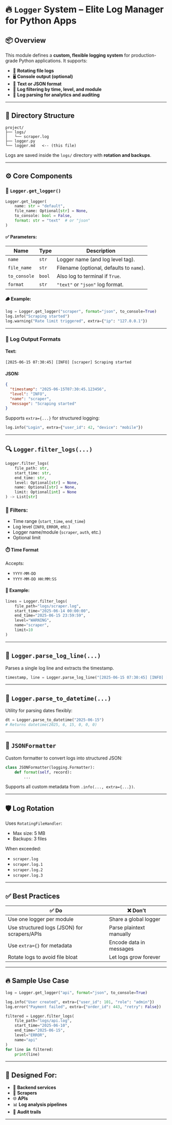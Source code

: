 
# 🔥 `Logger` System – Elite Log Manager for Python Apps

## 📦 Overview

This module defines a **custom, flexible logging system** for production-grade Python applications. It supports:

* 📂 **Rotating file logs**
* 🖥️ **Console output (optional)**
* 🧾 **Text or JSON format**
* 🔎 **Log filtering by time, level, and module**
* 🧠 **Log parsing for analytics and auditing**

---

## 🧱 Directory Structure

```
project/
├── logs/
│   └── scraper.log
├── logger.py
└── logger.md   <-- (this file)
```

Logs are saved inside the `logs/` directory with **rotation and backups**.

---

## ⚙️ Core Components

### 🔧 `Logger.get_logger()`

```python
Logger.get_logger(
    name: str = "default",
    file_name: Optional[str] = None,
    to_console: bool = False,
    format: str = "text"  # or "json"
)
```

#### ✅ Parameters:

| Name         | Type   | Description                              |
| ------------ | ------ | ---------------------------------------- |
| `name`       | `str`  | Logger name (and log level tag).         |
| `file_name`  | `str`  | Filename (optional, defaults to `name`). |
| `to_console` | `bool` | Also log to terminal if `True`.          |
| `format`     | `str`  | `"text"` or `"json"` log format.         |

#### 🪵 Example:

```python
log = Logger.get_logger("scraper", format="json", to_console=True)
log.info("Scraping started")
log.warning("Rate limit triggered", extra={"ip": "127.0.0.1"})
```

---

### 📄 Log Output Formats

#### Text:

```
[2025-06-15 07:30:45] [INFO] [scraper] Scraping started
```

#### JSON:

```json
{
  "timestamp": "2025-06-15T07:30:45.123456",
  "level": "INFO",
  "name": "scraper",
  "message": "Scraping started"
}
```

Supports `extra={...}` for structured logging:

```python
log.info("Login", extra={"user_id": 42, "device": "mobile"})
```

---

## 🔍 `Logger.filter_logs(...)`

```python
Logger.filter_logs(
    file_path: str,
    start_time: str,
    end_time: str,
    level: Optional[str] = None,
    name: Optional[str] = None,
    limit: Optional[int] = None
) -> List[str]
```

### 🎯 Filters:

* Time range (`start_time`, `end_time`)
* Log level (`INFO`, `ERROR`, etc.)
* Logger name/module (`scraper`, `auth`, etc.)
* Optional limit

#### ⏱️ Time Format

Accepts:

* `YYYY-MM-DD`
* `YYYY-MM-DD HH:MM:SS`

#### 📌 Example:

```python
lines = Logger.filter_logs(
    file_path="logs/scraper.log",
    start_time="2025-06-14 00:00:00",
    end_time="2025-06-15 23:59:59",
    level="WARNING",
    name="scraper",
    limit=10
)
```

---

## 🧪 `Logger.parse_log_line(...)`

Parses a single log line and extracts the timestamp.

```python
timestamp, line = Logger.parse_log_line("[2025-06-15 07:30:45] [INFO] [scraper] OK")
```

---

## 🧬 `Logger.parse_to_datetime(...)`

Utility for parsing dates flexibly:

```python
dt = Logger.parse_to_datetime("2025-06-15")
# Returns datetime(2025, 6, 15, 0, 0, 0)
```

---

## 🧾 `JSONFormatter`

Custom formatter to convert logs into structured JSON:

```python
class JSONFormatter(logging.Formatter):
    def format(self, record):
        ...
```

Supports all custom metadata from `.info(..., extra={...})`.

---

## 🛡️ Log Rotation

Uses `RotatingFileHandler`:

* Max size: 5 MB
* Backups: 3 files

When exceeded:

* `scraper.log`
* `scraper.log.1`
* `scraper.log.2`
* `scraper.log.3`

---

## ✅ Best Practices

| ✅ Do                                         | ❌ Don’t                  |
| -------------------------------------------- | ------------------------ |
| Use one logger per module                    | Share a global logger    |
| Use structured logs (JSON) for scrapers/APIs | Parse plaintext manually |
| Use `extra={}` for metadata                  | Encode data in messages  |
| Rotate logs to avoid file bloat              | Let logs grow forever    |

---

## 🔥 Sample Use Case

```python
log = Logger.get_logger("api", format="json", to_console=True)

log.info("User created", extra={"user_id": 101, "role": "admin"})
log.error("Payment failed", extra={"order_id": 443, "retry": False})

filtered = Logger.filter_logs(
    file_path="logs/api.log",
    start_time="2025-06-10",
    end_time="2025-06-15",
    level="ERROR",
    name="api"
)
for line in filtered:
    print(line)
```

---

## 🧠 Designed For:

* 🔌 **Backend services**
* 🤖 **Scrapers**
* 🌐 **APIs**
* 📊 **Log analysis pipelines**
* 🔐 **Audit trails**

---
